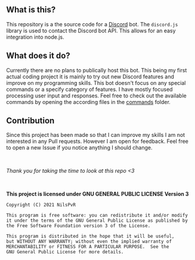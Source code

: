 ## What is this?

This repository is a the source code for a [Discord](https://discord.com) bot. The `discord.js` library is used to contact the Discord bot API. This allows for an easy integration into node.js.

## What does it do?

Currently there are no plans to publically host this bot. This being my first actual coding project it is mainly to try out new Discord features and improve on my programming skills. This bot doesn't focus on any special commands or a specify category of features. I have mostly focused processing user input and responses.
Feel free to check out the available commands by opening the according files in the [commands](https://github.com/NilsPvR/tree/main/commands) folder.

## Contribution

Since this project has been made so that I can improve my skills I am not interested in any Pull requests. However I am open for feedback. Feel free to open a new Issue if you notice anything I should change.

<br>

*Thank you for taking the time to look at this repo <3*

<br>

**This project is licensed under GNU GENERAL PUBLIC LICENSE Version 3**

    Copyright (C) 2021 NilsPvR

    This program is free software: you can redistribute it and/or modify
    it under the terms of the GNU General Public License as published by
    the Free Software Foundation version 3 of the License.

    This program is distributed in the hope that it will be useful,
    but WITHOUT ANY WARRANTY; without even the implied warranty of
    MERCHANTABILITY or FITNESS FOR A PARTICULAR PURPOSE.  See the
    GNU General Public License for more details.